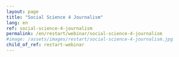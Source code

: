 ```yaml
---
layout: page
title: "Social Science 4 Journalism"
lang: en
ref: social-science-4-journalism
permalink: /en/restart/webinar/social-science-4-journalism
#image: /assets/images/restart/social-science-4-journalism.jpg
child_of_ref: restart-webinar
---
```

